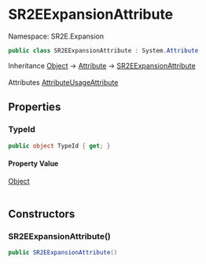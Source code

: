 # SR2EExpansionAttribute

Namespace: SR2E.Expansion

```csharp
public class SR2EExpansionAttribute : System.Attribute
```

Inheritance [Object](https://docs.microsoft.com/en-us/dotnet/api/system.object) → [Attribute](https://docs.microsoft.com/en-us/dotnet/api/system.attribute) → [SR2EExpansionAttribute](/docs/dev/api/sr2e/expansion/sr2eexpansionattribute)<br></br>
Attributes [AttributeUsageAttribute](https://docs.microsoft.com/en-us/dotnet/api/system.attributeusageattribute)

## Properties

### **TypeId**

```csharp
public object TypeId { get; }
```

#### Property Value

[Object](https://docs.microsoft.com/en-us/dotnet/api/system.object)<br></br>

## Constructors

### **SR2EExpansionAttribute()**

```csharp
public SR2EExpansionAttribute()
```
